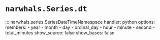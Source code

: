 # `narwhals.Series.dt`

::: narwhals.series.SeriesDateTimeNamespace
    handler: python
    options:
      members:
        - year
        - month
        - day
        - ordinal_day
        - hour
        - minute
        - second
        - total_minutes
      show_source: false
      show_bases: false
